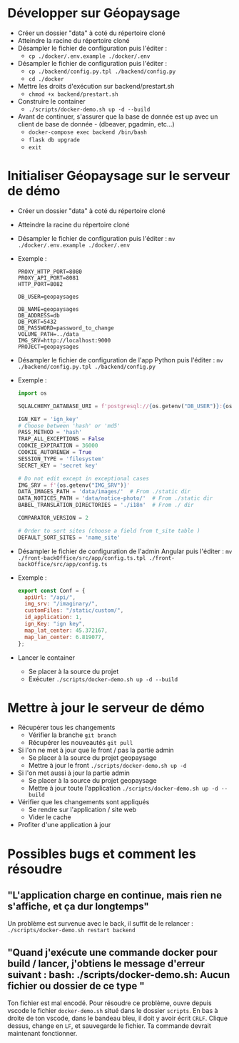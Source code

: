 # Développer sur Géopaysage

- Créer un dossier "data" à coté du répertoire cloné
- Atteindre la racine du répertoire cloné
- Désampler le fichier de configuration puis l'éditer :
  - `cp ./docker/.env.example ./docker/.env`
- Désampler le fichier de configuration puis l'éditer :
  - `cp ./backend/config.py.tpl ./backend/config.py`
  - `cd ./docker`
- Mettre les droits d'exécution sur backend/prestart.sh
  - `chmod +x backend/prestart.sh`
- Construire le container
  - `./scripts/docker-demo.sh up -d --build`
- Avant de continuer, s'assurer que la base de donnée est up avec un client de base de donnée - (dbeaver, pgadmin, etc...)
  - `docker-compose exec backend /bin/bash`
  - `flask db upgrade`
  - `exit`

# Initialiser Géopaysage sur le serveur de démo

- Créer un dossier "data" à coté du répertoire cloné
- Atteindre la racine du répertoire cloné
- Désampler le fichier de configuration puis l'éditer : `mv ./docker/.env.example ./docker/.env`
- Exemple :

  ```
  PROXY_HTTP_PORT=8080
  PROXY_API_PORT=8081
  HTTP_PORT=8082

  DB_USER=geopaysages

  DB_NAME=geopaysages
  DB_ADDRESS=db
  DB_PORT=5432
  DB_PASSWORD=password_to_change
  VOLUME_PATH=../data
  IMG_SRV=http://localhost:9000
  PROJECT=geopaysages
  ```

- Désampler le fichier de configuration de l'app Python puis l'éditer : `mv ./backend/config.py.tpl ./backend/config.py`
- Exemple :

  ```python
  import os

  SQLALCHEMY_DATABASE_URI = f'postgresql://{os.getenv("DB_USER")}:{os.getenv("DB_PASSWORD")}@{os.getenv("DB_ADDRESS")}:5432/{os.getenv("DB_NAME")}'

  IGN_KEY = 'ign_key'
  # Choose between 'hash' or 'md5'
  PASS_METHOD = 'hash'
  TRAP_ALL_EXCEPTIONS = False
  COOKIE_EXPIRATION = 36000
  COOKIE_AUTORENEW = True
  SESSION_TYPE = 'filesystem'
  SECRET_KEY = 'secret key'

  # Do not edit except in exceptional cases
  IMG_SRV = f'{os.getenv("IMG_SRV")}'
  DATA_IMAGES_PATH = 'data/images/'  # From ./static dir
  DATA_NOTICES_PATH = 'data/notice-photo/'  # From ./static dir
  BABEL_TRANSLATION_DIRECTORIES = './i18n'  # From ./ dir

  COMPARATOR_VERSION = 2

  # Order to sort sites (choose a field from t_site table )
  DEFAULT_SORT_SITES = 'name_site'
  ```

- Désampler le fichier de configuration de l'admin Angular puis l'éditer : `mv ./front-backOffice/src/app/config.ts.tpl ./front-backOffice/src/app/config.ts`
- Exemple :
  ```js
  export const Conf = {
    apiUrl: "/api/",
    img_srv: "/imaginary/",
    customFiles: "/static/custom/",
    id_application: 1,
    ign_Key: "ign key",
    map_lat_center: 45.372167,
    map_lan_center: 6.819077,
  };
  ```
- Lancer le container
  - Se placer à la source du projet
  - Exécuter `./scripts/docker-demo.sh up -d --build`

# Mettre à jour le serveur de démo

- Récupérer tous les changements
  - Vérifier la branche `git branch`
  - Récupérer les nouveautés `git pull`
- Si l'on ne met à jour que le front / pas la partie admin
  - Se placer à la source du projet geopaysage
  - Mettre à jour le front `./scripts/docker-demo.sh up -d`
- Si l'on met aussi à jour la partie admin
  - Se placer à la source du projet geopaysage
  - Mettre à jour toute l'application `./scripts/docker-demo.sh up -d --build`
- Vérifier que les changements sont appliqués
  - Se rendre sur l'application / site web
  - Vider le cache
- Profiter d'une application à jour

# Possibles bugs et comment les résoudre

## "L'application charge en continue, mais rien ne s'affiche, et ça dur longtemps"

Un problème est survenue avec le back, il suffit de le relancer : `./scripts/docker-demo.sh restart backend`

## "Quand j'exécute une commande docker pour build / lancer, j'obtiens le message d'erreur suivant : bash: ./scripts/docker-demo.sh: Aucun fichier ou dossier de ce type "

Ton fichier est mal encodé. Pour résoudre ce problème, ouvre depuis vscode le fichier `docker-demo.sh` situé dans le dossier `scripts`. En bas à droite de ton vscode, dans le bandeau bleu, il doit y avoir écrit `CRLF`. Clique dessus, change en `LF`, et sauvegarde le fichier. Ta commande devrait maintenant fonctionner.
